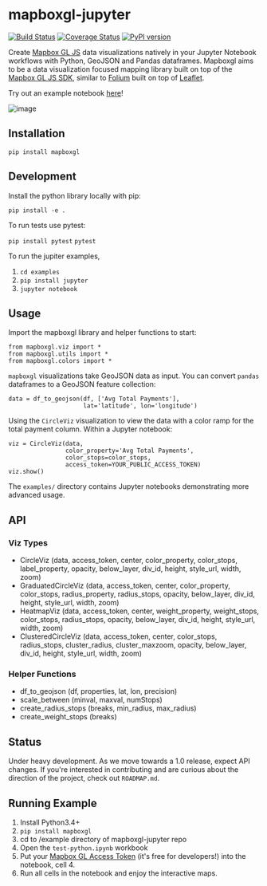 # mapboxgl-jupyter

[![Build Status](https://travis-ci.org/mapbox/mapboxgl-jupyter.svg?branch=master)](https://travis-ci.org/mapbox/mapboxgl-jupyter)
[![Coverage Status](https://coveralls.io/repos/github/mapbox/mapboxgl-jupyter/badge.svg?branch=master)](https://coveralls.io/github/mapbox/mapboxgl-jupyter?branch=master)
[![PyPI version](https://badge.fury.io/py/mapboxgl.svg)](https://badge.fury.io/py/mapboxgl)

Create [Mapbox GL JS](https://www.mapbox.com/mapbox-gl-js/api/) data visualizations natively in your Jupyter Notebook workflows with Python, GeoJSON and Pandas dataframes.  Mapboxgl aims to be a data visualization focused mapping library built on top of the [Mapbox GL JS SDK](https://www.mapbox.com/mapbox-gl-js/api/), similar to [Folium](https://github.com/python-visualization/folium) built on top of [Leaflet](http://leafletjs.com/).

Try out an example notebook [here](https://www.mapbox.com/labs/jupyter)!

![image](https://raw.githubusercontent.com/mapbox/mapboxgl-jupyter/master/examples/screenshot.png)

## Installation

`pip install mapboxgl`

## Development

Install the python library locally with pip:

`pip install -e .`

To run tests use pytest:

`pip install pytest`
`pytest`

To run the jupiter examples, 

1. `cd examples`
2. `pip install jupyter`
2. `jupyter notebook`

## Usage

Import the mapboxgl library and helper functions to start:

```
from mapboxgl.viz import *
from mapboxgl.utils import *
from mapboxgl.colors import *
```

`mapboxgl` visualizations take GeoJSON data as input.
You can convert `pandas` dataframes to a GeoJSON feature collection:

```
data = df_to_geojson(df, ['Avg Total Payments'],
                     lat='latitude', lon='longitude')
```

Using the `CircleViz` visualization to view the data with
a color ramp for the total payment column. Within a Jupyter
notebook:

```
viz = CircleViz(data,
                color_property='Avg Total Payments',
                color_stops=color_stops,
                access_token=YOUR_PUBLIC_ACCESS_TOKEN)
viz.show()
```

The `examples/` directory contains Jupyter notebooks
demonstrating more advanced usage.

## API

### Viz Types

* CircleViz (data, access_token, center, color_property, color_stops,
             label_property, opacity, below_layer, div_id, height, 
             style_url, width, zoom)
* GraduatedCircleViz (data, access_token, center, color_property, color_stops,
             radius_property, radius_stops, opacity, below_layer, div_id, height, 
             style_url, width, zoom)
* HeatmapViz (data, access_token, center, weight_property, weight_stops, 
              color_stops, radius_stops, opacity, below_layer, div_id, height, 
              style_url, width, zoom)
* ClusteredCircleViz (data, access_token, center, color_stops, radius_stops,
              cluster_radius, cluster_maxzoom, opacity, below_layer, div_id, height, 
              style_url, width, zoom)

### Helper Functions

* df_to_geojson (df, properties, lat, lon, precision)
* scale_between (minval, maxval, numStops)
* create_radius_stops (breaks, min_radius, max_radius)
* create_weight_stops (breaks)

## Status

Under heavy development. As we move towards a 1.0 release, expect
API changes. If you're interested in contributing and are 
curious about the direction of the project, check out `ROADMAP.md`.

## Running Example

1. Install Python3.4+
2. `pip install mapboxgl`
2. cd to /example directory of mapboxgl-jupyter repo
4. Open the `test-python.ipynb` workbook
5. Put your [Mapbox GL Access Token](https://www.mapbox.com/help/how-access-tokens-work/) (it's free for developers!) into the notebook, cell 4.
6. Run all cells in the notebook and enjoy the interactive maps.

